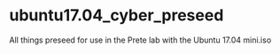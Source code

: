 # ubuntu17.04_cyber_preseed
All things preseed for use in the Prete lab with the Ubuntu 17.04 mini.iso
